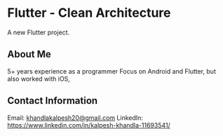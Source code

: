 # Flutter - Clean Architecture

A new Flutter project.


## About Me
5+ years experience as a programmer
Focus on Android and Flutter, but also worked with iOS, 
## Contact Information
Email: khandlakalpesh20@gmail.com
LinkedIn: https://www.linkedin.com/in/kalpesh-khandla-11693541/

